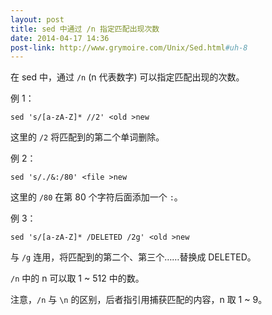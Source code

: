```yaml
---
layout: post
title: sed 中通过 /n 指定匹配出现次数
date: 2014-04-17 14:36
post-link: http://www.grymoire.com/Unix/Sed.html#uh-8
---
```


在 sed 中，通过 `/n` (n 代表数字) 可以指定匹配出现的次数。

例 1：

    sed 's/[a-zA-Z]* //2' <old >new

这里的 `/2` 将匹配到的第二个单词删除。

例 2：

    sed 's/./&:/80' <file >new

这里的 `/80` 在第 80 个字符后面添加一个 `:`。

例 3：

    sed 's/[a-zA-Z]* /DELETED /2g' <old >new

与 `/g` 连用，将匹配到的第二个、第三个……替换成 DELETED。

`/n` 中的 n 可以取 1 ~ 512 中的数。

注意，`/n` 与 `\n` 的区别，后者指引用捕获匹配的内容，n 取 1 ~ 9。
